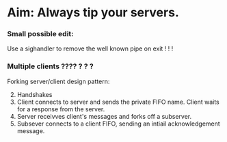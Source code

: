 # Aim: Always tip your servers.

### Small possible edit:

Use a sighandler to remove the well known pipe on exit ! ! ! 


### Multiple clients ???? ? ? ? 

Forking server/client design pattern:

2. Handshakes
  1. Client connects to server and sends the private FIFO name. Client waits for a response from the server. 
  2. Server receivves client's messages and forks off a subserver.
  3. Subsever connects to a client FIFO, sending an intiail acknowledgement message.
